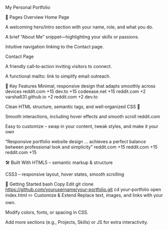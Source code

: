 My Personal Portfolio

📄 Pages Overview
Home Page

A welcoming hero/intro section with your name, role, and what you do.

A brief “About Me” snippet—highlighting your skills or passions.

Intuitive navigation linking to the Contact page.

Contact Page

A friendly call‑to‑action inviting visitors to connect.

A functional mailto: link to simplify email outreach.

🎯 Key Features
Minimal, responsive design that adapts smoothly across devices 
reddit.com
+15
dev.to
+15
codeease.net
+15
reddit.com
+2
varsha631.github.io
+2
reddit.com
+2
dev.to

Clean HTML structure, semantic tags, and well‑organized CSS 

Smooth interactions, including hover effects and smooth scroll 
reddit.com

Easy to customize – swap in your content, tweak styles, and make it your own

“Responsive portfolio website design … achieves a perfect balance between professional look and simplicity” 
reddit.com
+15
reddit.com
+15
reddit.com
+15

🛠️ Built With
HTML5 – semantic markup & structure

CSS3 – responsive layout, hover states, smooth scrolling

🚀 Getting Started
bash
Copy
Edit
git clone https://github.com/yourusername/your-portfolio.git
cd your-portfolio
open index.html
✏️ Customize & Extend
Replace text, images, and links with your own.

Modify colors, fonts, or spacing in CSS.

Add more sections (e.g., Projects, Skills) or JS for extra interactivity.


